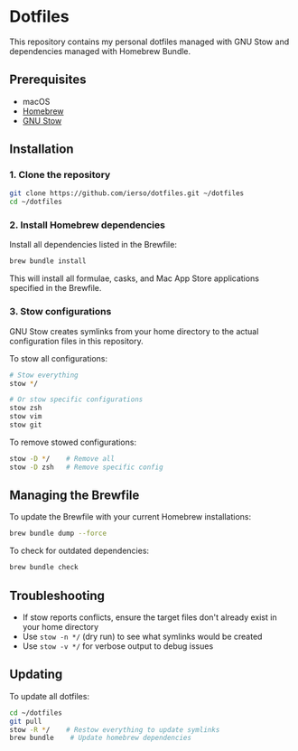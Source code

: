 # Dotfiles

This repository contains my personal dotfiles managed with GNU Stow and dependencies managed with Homebrew Bundle.

## Prerequisites

- macOS
- [Homebrew](https://brew.sh)
- [GNU Stow](https://www.gnu.org/software/stow/)

## Installation

### 1. Clone the repository

```bash
git clone https://github.com/ierso/dotfiles.git ~/dotfiles
cd ~/dotfiles
```

### 2. Install Homebrew dependencies

Install all dependencies listed in the Brewfile:

```bash
brew bundle install
```

This will install all formulae, casks, and Mac App Store applications specified in the Brewfile.

### 3. Stow configurations

GNU Stow creates symlinks from your home directory to the actual configuration files in this repository.

To stow all configurations:

```bash
# Stow everything
stow */

# Or stow specific configurations
stow zsh
stow vim
stow git
```

To remove stowed configurations:

```bash
stow -D */    # Remove all
stow -D zsh   # Remove specific config
```

## Managing the Brewfile

To update the Brewfile with your current Homebrew installations:

```bash
brew bundle dump --force
```

To check for outdated dependencies:

```bash
brew bundle check
```

## Troubleshooting

- If stow reports conflicts, ensure the target files don't already exist in your home directory
- Use `stow -n */` (dry run) to see what symlinks would be created
- Use `stow -v */` for verbose output to debug issues

## Updating

To update all dotfiles:

```bash
cd ~/dotfiles
git pull
stow -R */    # Restow everything to update symlinks
brew bundle    # Update homebrew dependencies
```

